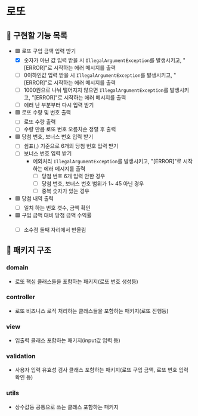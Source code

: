 # 로또

## 📝 구현할 기능 목록
- 🟩 로또 구입 금액 입력 받기
  - [x] 숫자가 아닌 값 입력 받을 시 `IllegalArgumentException`를 발생시키고, "[ERROR]"로 시작하는 에러 메시지를 출력
  - [ ] 0이하인값 입력 받을 시 `IllegalArgumentException`를 발생시키고, "[ERROR]"로 시작하는 에러 메시지를 출력
  - [ ] 1000원으로 나눠 떨어지지 않으면 `IllegalArgumentException`를 발생시키고, "[ERROR]"로 시작하는 에러 메시지를 출력
  - [ ] 에러 난 부분부터 다시 입력 받기
- 🟩 로또 수량 및 번호 출력
  - [ ] 로또 수량 출력
  - [ ] 수량 만큼 로또 번호 오름차순 정렬 후 출력
- 🟩 당첨 번호, 보너스 번호 입력 받기
  - [ ] 쉼표(,) 기준으로 6개의 당첨 번호 입력 받기
  - [ ] 보너스 번호 입력 받기
    - 예외처리 `IllegalArgumentException`를 발생시키고, "[ERROR]"로 시작하는 에러 메시지를 출력
      - [ ] 당첨 번호 6개 입력 안한 경우
      - [ ] 당첨 번호, 보너스 번호 범위가 1~ 45 아닌 경우
      - [ ] 중복 숫자가 있는 경우
- 🟩 당첨 내역 출력
  - [ ] 일치 하는 번호 갯수, 금액 확인
- 🟩 구입 금액 대비 당첨 금액 수익률
  - [ ] 소수점 둘째 자리에서 반올림
  

## 📂 패키지 구조

### domain
- 로또 핵심 클래스들을 포함하는 패키지(로또 번호 생성등)
### controller
- 로또 비즈니스 로직 처리하는 클래스들을 포함하는 패키지(로또 진행등)
### view
- 입출력 클래스 포함하는 패키지(input값 입력 등)
### validation
- 사용자 입력 유효성 검사 클래스 포함하는 패키지(로또 구입 금액, 로또 번호 입력 확인 등)
### utils
- 상수값등 공통으로 쓰는 클래스 포함하는 패키지